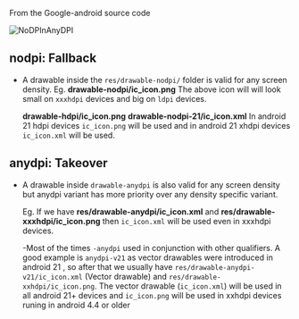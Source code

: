 From the Google-android source code

![NoDPInAnyDPI](https://raw.githubusercontent.com/swayangjit/Android-Interview-Questions/master/Android/res/nodpi_anydpi_source.png)

## nodpi: Fallback

 - A drawable inside the `res/drawable-nodpi/`  folder is valid for any
   screen density.
   Eg.
   **drawable-nodpi/ic_icon.png**
   The above icon will will look small on `xxxhdpi` devices and big on `ldpi` devices.

	  **drawable-hdpi/ic_icon.png**
	  **drawable-nodpi-21/ic_icon.xml**
	   In android 21 hdpi devices `ic_icon.png` will be used and in android 21 xhdpi devices `ic_icon.xml` will be used.



## anydpi: Takeover

 - A drawable inside `drawable-anydpi`  is also valid for any screen
   density but anydpi variant has more priority over any density
   specific variant.

	Eg. 
	If we have **res/drawable-anydpi/ic_icon.xml** and  **res/drawable-xxxhdpi/ic_icon.png** then `ic_icon.xml` will be used even in xxxhdpi devices.

	 -Most of the times `-anydpi` used in conjunction with other qualifiers. A good example is  `anydpi-v21` as vector drawables were introduced in android 21 , so after that  we usually have `res/drawable-anydpi-v21/ic_icon.xml` (Vector drawable) and `res/drawable-xxhdpi/ic_icon.png`. The vector drawable (`ic_icon.xml`) will be used in all android 21+ devices and `ic_icon.png` will be used in xxhdpi devices runing in android 4.4 or older
 